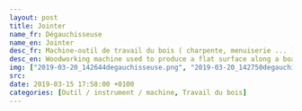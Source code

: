 ```yaml
---
layout: post
title: Jointer
name_fr: Dégauchisseuse
name_en: Jointer
desc_fr: Machine-outil de travail du bois ( charpente, menuiserie ... ) qui permet de dégauchir des pièces de bois brutes, c'est-à-dire les rendre droites et planes en dressant leurs faces qui forment un angle de 90° à 135°.
desc_en: Woodworking machine used to produce a flat surface along a board's length.
img: ["2019-03-20_142644degauchisseuse.png", "2019-03-20_142750degauchisseuse.png"]
src: 
date: 2019-03-15 17:58:00 +0100
categories: [Outil / instrument / machine, Travail du bois]
---
```

